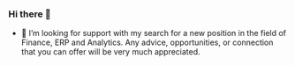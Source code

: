 ### Hi there 👋

- 🤔 I’m looking for support with my search for a new position in the field of Finance, ERP and Analytics. Any advice, opportunities, or connection that you can offer will be very much appreciated.
